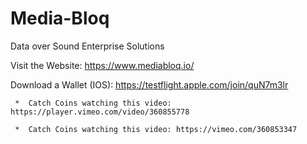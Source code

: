 # Media-Bloq
Data over Sound Enterprise Solutions


Visit the Website: https://www.mediabloq.io/ 

Download a Wallet (IOS):  https://testflight.apple.com/join/quN7m3lr

     *  Catch Coins watching this video:  https://player.vimeo.com/video/360855778

     *  Catch Coins watching this video: https://vimeo.com/360853347
